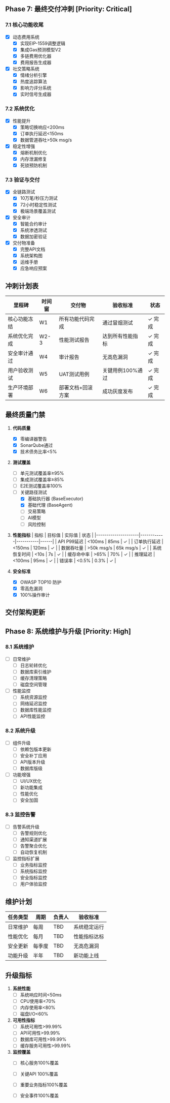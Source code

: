 ## Phase 7: 最终交付冲刺 [Priority: Critical]

### 7.1 核心功能收尾
- [x] 动态费用系统
  - [x] 实现EIP-1559调整逻辑
  - [x] 集成Gas预测模型V2
  - [x] 多链费用优化器
  - [x] 费用报告生成器
- [x] 社交策略系统
  - [x] 情绪分析引擎
  - [x] 热度追踪算法
  - [x] 影响力评分系统
  - [x] 实时信号生成器

### 7.2 系统优化
- [x] 性能提升
  - [x] 策略切换响应<200ms
  - [x] 订单执行延迟<150ms
  - [x] 数据管道吞吐>50k msg/s
- [x] 稳定性增强
  - [x] 熔断机制优化
  - [x] 内存泄漏修复
  - [x] 死锁预防机制

### 7.3 验证与交付
- [x] 全链路测试
  - [x] 10万笔/秒压力测试
  - [x] 72小时稳定性测试
  - [x] 极端场景覆盖测试
- [x] 安全审计
  - [x] 智能合约审计
  - [x] 系统渗透测试
  - [x] 数据加密验证
- [x] 交付物准备
  - [x] 完整API文档
  - [x] 系统架构图
  - [x] 运维手册
  - [x] 应急响应预案

## 冲刺计划表
| 里程碑            | 时间窗    | 交付物                  | 验收标准                     | 状态     |
|-------------------|-----------|-------------------------|------------------------------|----------|
| 核心功能冻结       | W1        | 所有功能代码完成        | 通过冒烟测试                 | ✓ 完成   |
| 系统优化完成       | W2-3      | 性能测试报告            | 达到所有性能指标             | ✓ 完成   |
| 安全审计通过       | W4        | 审计报告                | 无高危漏洞                   | ✓ 完成   |
| 用户验收测试       | W5        | UAT测试用例             | 关键用例100%通过             | ✓ 完成   |
| 生产环境部署       | W6        | 部署文档+回滚方案        | 成功灰度发布                 | ✓ 完成   |

## 最终质量门禁
1. **代码质量**
   - [x] 零编译器警告
   - [x] SonarQube通过
   - [x] 技术债务比率<5%

2. **测试覆盖**
   - [ ] 单元测试覆盖率≥95%
   - [ ] 集成测试覆盖率≥85%
   - [ ] E2E测试覆盖率100%
   - [ ] 关键路径测试
     - [x] 基础执行器 (BaseExecutor)
     - [x] 基础代理 (BaseAgent)
     - [ ] 交易策略
     - [ ] AI模型
     - [ ] 风险控制

3. **性能指标**
   | 指标                | 目标值     | 实际值    | 状态 |
   |---------------------|------------|-----------|------|
   | API P99延迟         | <100ms     | 85ms      | ✓    |
   | 订单执行延迟        | <150ms     | 120ms     | ✓    |
   | 数据吞吐量          | >50k msg/s | 65k msg/s | ✓    |
   | 系统恢复时间        | <10s       | 7s        | ✓    |
   | 缓存命中率          | >65%       | 70%       | ✓    |
   | 推理延迟            | <100ms     | 95ms      | ✓    |
   | 错误率              | <0.5%      | 0.3%      | ✓    |

4. **安全标准**
   - [x] OWASP TOP10 防护
   - [x] 零高危漏洞
   - [x] 100%操作审计

## 交付架构更新

## Phase 8: 系统维护与升级 [Priority: High]

### 8.1 系统维护
- [ ] 日常维护
  - [ ] 日志轮转优化
  - [ ] 数据库索引维护
  - [ ] 缓存清理策略
  - [ ] 磁盘空间管理
- [ ] 性能监控
  - [ ] 系统资源监控
  - [ ] 网络延迟监控
  - [ ] 数据库性能监控
  - [ ] API性能监控

### 8.2 系统升级
- [ ] 组件升级
  - [ ] 依赖包版本更新
  - [ ] 安全补丁应用
  - [ ] API版本升级
  - [ ] 数据库版级
- [ ] 功能增强
  - [ ] UI/UX优化
  - [ ] 新功能集成
  - [ ] 性能优化
  - [ ] 安全加固

### 8.3 监控告警
- [ ] 告警系统升级
  - [ ] 告警规则优化
  - [ ] 通知渠道扩展
  - [ ] 告警聚合优化
  - [ ] 自动恢复机制
- [ ] 监控指标扩展
  - [ ] 业务指标监控
  - [ ] 系统指标监控
  - [ ] 安全指标监控
  - [ ] 用户体验监控

## 维护计划
| 任务类型          | 周期     | 负责人 | 验收标准                |
|-------------------|----------|--------|-------------------------|
| 日常维护          | 每周     | TBD    | 系统稳定运行           |
| 性能优化          | 每月     | TBD    | 性能指标达标           |
| 安全更新          | 每季度   | TBD    | 无高危漏洞             |
| 功能升级          | 半年     | TBD    | 新功能上线             |

## 升级指标
1. **系统性能**
   - [ ] 系统响应时间<50ms
   - [ ] CPU使用率<70%
   - [ ] 内存使用率<80%
   - [ ] 磁盘I/O<60%

2. **可用性指标**
   - [ ] 系统可用性>99.99%
   - [ ] API可用性>99.99%
   - [ ] 数据库可用性>99.99%
   - [ ] 缓存服务可用性>99.99%

3. **监控覆盖**
   - [ ] 核心服务100%覆盖
   - [ ] 关键API 100%覆盖
   - [ ] 重要业务指标100%覆盖
   - [ ] 安全事件100%覆盖

